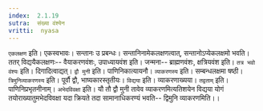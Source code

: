 ```yaml
---
index:  2.1.19
sutra:  संख्या वंश्येन
vritti:  nyasa
---
```


`एकलक्षण` इति। एकस्वभावः। सन्तानः उ प्रबन्धः। सन्तानिनामेकलक्षणत्वात्, सन्तानोऽप्येकलक्षमो भवति। ततर् विद्ययैकलक्षणः-- वैयाकरणवंशः, उपाध्यायवंश इति। जन्मना-- ब्राह्मणवंशः, क्षत्रियवंश इति। `तत्र भवो वंश्यः` इति। दिगादित्वाद्यत्। `द्वौ मुनी` इति। पाणिनिकात्यायनौ। `व्याकरणस्य` इति। सम्बन्धलक्षमा षष्ठी। `त्रिमुनिव्याकरणस्य` इति। पूर्वौ द्वौ, भाष्यकारस्तृतीयः। `विद्यया` इति। व्याकरणाख्यया। `तद्वताम्` इति। पाणिनिप्रभृतनीनाम्। `अभेदविवक्षा` इति। यौ तौ द्वौ मुनी तावेव व्याकरणमित्यतिशयेन विद्यया योगं तयोराख्यातुमभेदविवक्षा यदा क्रियते तदा सामानाधिकरण्यं भवति-- द्विमुनि व्याकरणमिति।।

